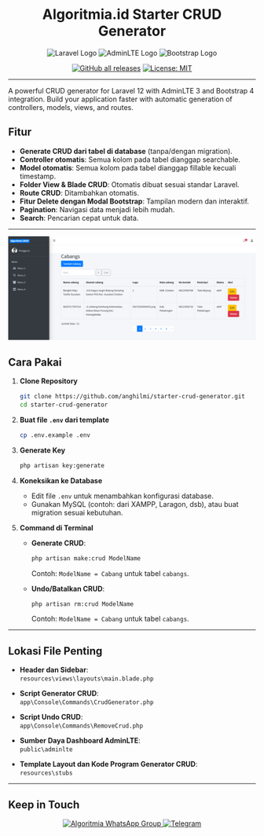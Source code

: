 <div align="center">

# Algoritmia.id Starter CRUD Generator

<img src="https://laravel.com/img/logomark.min.svg" alt="Laravel Logo" width="100" />
<img src="https://adminlte.io/themes/v3/dist/img/AdminLTELogo.png" alt="AdminLTE Logo" width="100" />
<img src="https://getbootstrap.com/docs/4.0/assets/brand/bootstrap-social-logo.png" alt="Bootstrap Logo" width="100" />

[![GitHub all releases](https://img.shields.io/github/downloads/anghilmi/starter-crud/total?label=Downloads)](https://github.com/anghilmi/starter-crud/releases)  [![License: MIT](https://img.shields.io/badge/License-MIT-green.svg)](https://opensource.org/licenses/MIT)

</div>

---
A powerful CRUD generator for Laravel 12 with AdminLTE 3 and Bootstrap 4 integration. Build your application faster with automatic generation of controllers, models, views, and routes.

## Fitur



- **Generate CRUD dari tabel di database** (tanpa/dengan migration).
- **Controller otomatis**: Semua kolom pada tabel dianggap searchable.
- **Model otomatis**: Semua kolom pada tabel dianggap fillable kecuali timestamp.
- **Folder View & Blade CRUD**: Otomatis dibuat sesuai standar Laravel.
- **Route CRUD**: Ditambahkan otomatis.
- **Fitur Delete dengan Modal Bootstrap**: Tampilan modern dan interaktif.
- **Pagination**: Navigasi data menjadi lebih mudah.
- **Search**: Pencarian cepat untuk data.

---

<img src="https://github.com/anghilmi/starter-crud/blob/main/public/algoritmia%20id%20crud.png" alt="screenshot" />

## Cara Pakai

1. **Clone Repository**  
   ```bash
   git clone https://github.com/anghilmi/starter-crud-generator.git
   cd starter-crud-generator
   ```

2. **Buat file `.env` dari template**  
   ```bash
   cp .env.example .env
   ```

3. **Generate Key**  
   ```bash
   php artisan key:generate
   ```

4. **Koneksikan ke Database**  
   - Edit file `.env` untuk menambahkan konfigurasi database.  
   - Gunakan MySQL (contoh: dari XAMPP, Laragon, dsb), atau buat migration sesuai kebutuhan.

5. **Command di Terminal**  
   - **Generate CRUD**:  
     ```bash
     php artisan make:crud ModelName
     ```
     Contoh: `ModelName = Cabang` untuk tabel `cabangs`.
     
   - **Undo/Batalkan CRUD**:  
     ```bash
     php artisan rm:crud ModelName
     ```
     Contoh: `ModelName = Cabang` untuk tabel `cabangs`.

---

## Lokasi File Penting

- **Header dan Sidebar**:  
  `resources\views\layouts\main.blade.php`
  
- **Script Generator CRUD**:  
  `app\Console\Commands\CrudGenerator.php`
  
- **Script Undo CRUD**:  
  `app\Console\Commands\RemoveCrud.php`
  
- **Sumber Daya Dashboard AdminLTE**:  
  `public\adminlte`
  
- **Template Layout dan Kode Program Generator CRUD**:  
  `resources\stubs`

---

## Keep in Touch

<div align="center">
  
  <a href="https://chat.whatsapp.com/FH7MOyMRlLFCClYjrS83pB">
    <img src="https://img.shields.io/badge/WhatsApp-green?logo=whatsapp" alt="Algoritmia WhatsApp Group" />
  </a>
  <a href="#">
    <img src="https://img.shields.io/badge/Telegram-blue?logo=telegram" alt="Telegram" />
  </a>
</div>
